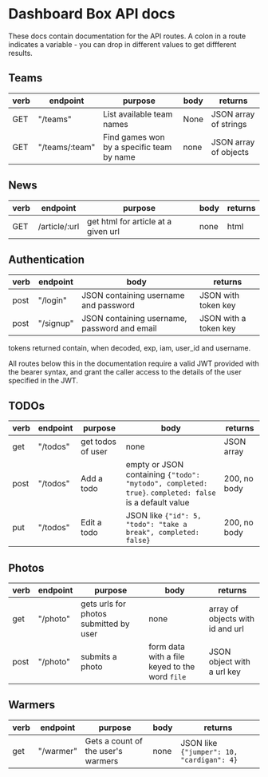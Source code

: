 # Dashboard Box API docs

These docs contain documentation for the API routes. A colon in a route indicates a variable - you can drop in different values to get diffferent results.

## Teams

|verb|endpoint|purpose|body|returns|
|----|--------|-------|----|-------|
|GET|"/teams"|List available team names| None | JSON array of strings |
|GET| "/teams/:team"|Find games won by a specific team by name|none|JSON array of objects|

## News

|verb|endpoint|purpose|body|returns|
|----|--------|-------|----|-------|
|GET|/article/:url| get html for article at a given url | none | html |

## Authentication

|verb|endpoint|body|returns|
|-----|-------|----|-------|
|post|"/login"|JSON containing username and password|JSON with token key|
| post | "/signup" | JSON containing username, password and email | JSON with a token key |

tokens returned contain, when decoded, exp, iam, user_id and username.

All routes below this in the documentation require a valid JWT provided with the bearer syntax, and grant the caller access to the details of the user specified in the JWT. 

## TODOs

|verb|endpoint|purpose|body|returns|
|----|--------|-------|----|-------|
|get|"/todos"|get todos of user|none|JSON array| 
|post|"/todos"|Add a todo |empty or JSON containing `{"todo": "mytodo", completed: true}`. `completed: false` is a default value | 200, no body |
|put|"/todos"| Edit a todo |JSON like `{"id": 5, "todo": "take a break", completed: false}`|200, no body |

## Photos


|verb|endpoint|purpose|body|returns|
|-|-|-|-|-|
|get|"/photo"|gets urls for photos submitted by user|none|array of objects with id and url|
|post|"/photo"|submits a photo|form data with a file keyed to the word `file`|JSON object with a url key

## Warmers

|verb|endpoint|purpose|body|returns|
|----|--------|-------|----|-------|
|get|"/warmer"| Gets a count of the user's warmers| none| JSON like `{"jumper": 10, "cardigan": 4}`|